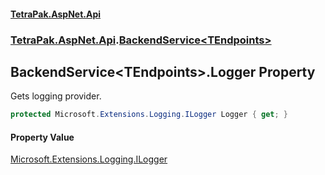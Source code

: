 #### [TetraPak.AspNet.Api](index.md 'index')
### [TetraPak.AspNet.Api](TetraPak_AspNet_Api.md 'TetraPak.AspNet.Api').[BackendService&lt;TEndpoints&gt;](TetraPak_AspNet_Api_BackendService_TEndpoints_.md 'TetraPak.AspNet.Api.BackendService&lt;TEndpoints&gt;')
## BackendService&lt;TEndpoints&gt;.Logger Property
Gets logging provider.    
```csharp
protected Microsoft.Extensions.Logging.ILogger Logger { get; }
```
#### Property Value
[Microsoft.Extensions.Logging.ILogger](https://docs.microsoft.com/en-us/dotnet/api/Microsoft.Extensions.Logging.ILogger 'Microsoft.Extensions.Logging.ILogger')
